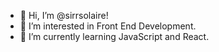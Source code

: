 - 👋 Hi, I’m @sirrsolaire!
- 👀 I’m interested in Front End Development. 
- 🌱 I’m currently learning JavaScript and React.

<!---
sirrsolaire/sirrsolaire is a ✨ special ✨ repository because its `README.md` (this file) appears on your GitHub profile.
You can click the Preview link to take a look at your changes.
--->
